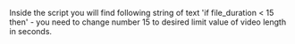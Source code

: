 Inside the script you will find following string of text 'if file_duration < 15 then' - you need to change number 15 to desired limit value of video length in seconds.
